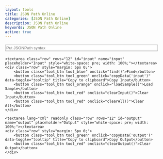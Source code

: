 ```yaml
---
layout: tools
title: JSON Path Online
categories: [JSON Path Online]
description: JSON Path Online
keywords: JSON Path Online
active: true
---
```


<div style="font-family: monospace;">
    <input class="row" id="syntax" type="text" placeholder="Put JSONPath syntax" style="white-space: pre; width: 100%; margin: 5px 0;">
    
    <textarea class="row" rows="12" id="input" name="input" placeholder="Input" style="white-space: pre; width: 100%;"></textarea>
    <div class="row" style="margin: 5px 0;">
        <button class="tool_btn tool_blue" onclick="find()">Find</button>
        <button class="tool_btn tool_green" onclick="copyData('input')" data-toggle="tooltip" title="Copy to clipboard">Copy Input</button>
        <button class="tool_btn tool_orange" onclick="loadSample()">Load Sample</button>
        <button class="tool_btn tool_red" onclick="clearInput()">Clear Input</button>
        <button class="tool_btn tool_red" onclick="clearAll()">Clear All</button>
    </div>
    
    <textarea lang="xml" readonly class="row" rows="12" id="output" name="output" placeholder="Output" style="white-space: pre; width: 100%;"></textarea>
    <div class="row" style="margin: 5px 0;">
        <button class="tool_btn tool_green" onclick="copyData('output')" data-toggle="tooltip" title="Copy to clipboard">Copy Output</button>
        <button class="tool_btn tool_red" onclick="clearOutput()">Clear Output</button>
    </div>
</div>

<script type="text/javascript" src="{{ site.url }}/assets/js/jsonpath.js"></script>

<script type = "text/javascript">
    function find() {
        var input = document.getElementById("input").value;
        var syntax = document.getElementById("syntax").value;
        if (input && "" !== input.trim()) {
            var result = JSONPath.JSONPath({path: syntax, json: input});
            document.getElementById("output").innerHTML = JSON.stringify(result, null, 2);
        } else {
            document.getElementById("output").value = "Input value is empty"
        }
    }
    
    var loadSample = () => {
        document.getElementById("syntax").value = '$.phoneNumbers[?(@.type)].type'
        var json = '{"firstName":"John","lastName":"doe","age":26,"address":{"streetAddress":"naist street","city":"Nara","postalCode":"630-0192"},"phoneNumbers":[{"type":"iPhone","number":"0123-4567-8888"},{"type":"home","number":"0123-4567-8910"}]}';
        document.getElementById("input").value = JSON.stringify(JSON.parse(json), null, 2);
    }
    
    var copyData = e => {
        var t = document.getElementById(e);
        t.select(), t.setSelectionRange(0, 99999), document.execCommand("copy")
    }
    
    var clearInput = () => {
        document.getElementById("input").value = ""
    }
    
    var clearOutput = () => {
        document.getElementById("output").value = ""
    }
    
    var clearAll = () => {
        clearOutput(), clearInput()
    }
</script>
